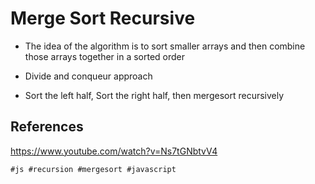 # Merge Sort Recursive

* The idea of the algorithm is to sort smaller arrays and then combine those arrays together in a sorted order

* Divide and conqueur approach 

* Sort the left half, Sort the right half, then mergesort recursively

## References
https://www.youtube.com/watch?v=Ns7tGNbtvV4

    #js #recursion #mergesort #javascript
